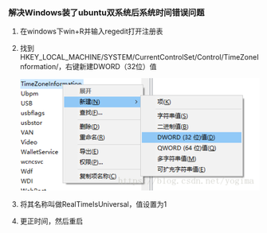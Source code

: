 ### 解决Windows装了ubuntu双系统后系统时间错误问题

1. 在windows下win+R并输入regedit打开注册表

2. 找到HKEY_LOCAL_MACHINE/SYSTEM/CurrentControlSet/Control/TimeZoneInformation/，右键新建DWORD（32位）值

   ![](images/1.png)

3. 将其名称叫做RealTimeIsUniversal，值设置为1

   

4. 更正时间，然后重启